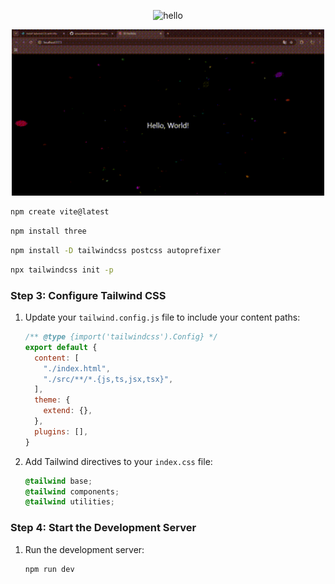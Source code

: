 <p align="center">
  <img alt="hello" width="500" src="https://github.com/jakuzzibubbles/threeJs/blob/main/public/cube.gif?raw=true" />
</p>

<p align="center">
  <img alt="hello" width="500" src="https://github.com/jakuzzibubbles/threeJs/blob/main/background/public/demo1.gif?raw=true" />
</p>


   ```bash
   npm create vite@latest
   ```



   ```bash
   npm install three
   ```



   ```bash
   npm install -D tailwindcss postcss autoprefixer
   ```



   ```bash
   npx tailwindcss init -p
   ```

### Step 3: Configure Tailwind CSS

1. Update your `tailwind.config.js` file to include your content paths:

   ```javascript
   /** @type {import('tailwindcss').Config} */
   export default {
     content: [
       "./index.html",
       "./src/**/*.{js,ts,jsx,tsx}",
     ],
     theme: {
       extend: {},
     },
     plugins: [],
   }
   ```

2. Add Tailwind directives to your `index.css` file:

   ```css
   @tailwind base;
   @tailwind components;
   @tailwind utilities;
   ```

### Step 4: Start the Development Server

1. Run the development server:

   ```bash
   npm run dev
   ```

